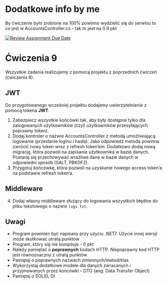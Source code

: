 # Dodatkowe info by me 
By ćwiczenie było zrobione na 100% powinno wydzielić się do serwisu to co jest w AccountsController.cs - tak to jest na 0.9 pkt

[![Review Assignment Due Date](https://classroom.github.com/assets/deadline-readme-button-24ddc0f5d75046c5622901739e7c5dd533143b0c8e959d652212380cedb1ea36.svg)](https://classroom.github.com/a/INqqB0kU)
# Ćwiczenia 9

Wszystkie zadania realizujemy z pomocą projektu z poprzednich ćwiczeń (ćwiczenia 8).

## JWT

Do przygotowanego wcześniej projektu dodajemy uwierzytelnienie z pomocą tokena **JWT**.

1. Zabezpiecz wszystkie końcówki tak, aby były dostępne tylko dla zalogowanych użytkowników (czyli użytkowników przesyłających poprawny token).
2. Dodaj kontroler o nazwie AccountsController z metodą umożliwiającą logowanie (przesłanie loginu i hasła). Jako odpowiedź metoda powinna zwrócić nowy token wraz z refresh token’em. Dodatkowo dodaj nową migrację, która pozwoli na zapisanie użytkownika w bazie danych. Postaraj się przechowywać wrażliwe dane w bazie danych w odpowiedni sposób (SALT, PBKDF2).
3. Przygotuj końcówkę, która pozwoli na uzyskanie nowego access token’a na podstawie refresh token’a.

## Middleware

4. Dodaj własny middleware służący do logowania wszystkich błędów do pliku tekstowego o nazwie `logs.txt`.

## Uwagi

- Program powinien być napisany przy użyciu .NET7. Użycie innej wersji może skutkować utratą punktów
- Program, który się nie kompiluje - 0 pkt
- Należy pamiętać o **poprawnych** kodach HTTP. Niepoprawny kod HTTP jest równoznaczny z utratą punktów
- Pamiętaj o poprawnych nazwach zmiennych/metod/klas
- Wykorzystaj dodatkowe modele dla danych zwracanych i przyjmowanych przez
  końcówki – DTO (ang. Data Transfer Object)
- Pamiętaj o SOLID, DI
